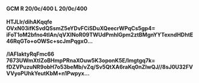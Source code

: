 #### GCM R 20/0c/400 L 20/0c/400
**HTJLlr/dihAKqqfe**<br/>**OVxN03ifKSvdQSsmZ5eYDvFCiSDuXQeecrWPqCs5gp4=**<br/>**iFoT1oM2bfno4tlAn/qVXINoR09TWUdPmhlGpm2ztBMgnYYTexndHDhtE46RqGTo+oOWSc+scJmPqgxO...**<br/><br/>
**/lAFIaktyRqFmc66**<br/>**7673UWmXtIZoBHmpPRnaXOuw5K3oponK5E/lmgtgq7k=**<br/>**fDZVPuzuNR9obH7o53beMb/vZq/Sv5QtXA6raKq0nZIwQJ//8sJ0U32FVVVyoPUhkYeutKbM+n1Pwpyx...**